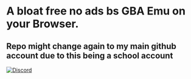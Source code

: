 # A bloat free no ads bs GBA Emu on your Browser.
## Repo might change again to my main github account due to this being a school account
[![Discord](https://img.shields.io/static/v1?label=Github&message=sankaaku&color=blueviolet&style=for-the-badge&logo=github)](https://github.com/sankaaku)
